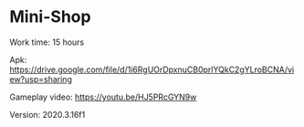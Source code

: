 # Mini-Shop

Work time: 15 hours

Apk:
https://drive.google.com/file/d/1i6RgUOrDpxnuCB0prlYQkC2gYLroBCNA/view?usp=sharing

Gameplay video:
https://youtu.be/HJ5PRcGYN9w

Version:
2020.3.16f1
